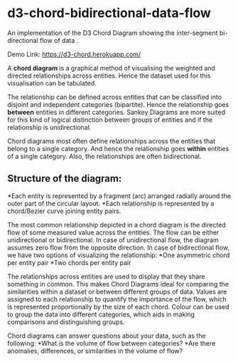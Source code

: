 # d3-chord-bidirectional-data-flow
An implementation of the D3 Chord Diagram showing the inter-segment bi-directional flow of data .

Demo Link:
	https://d3-chord.herokuapp.com/

A **chord diagram** is a graphical method of visualising the weighted and directed relationships across entities. Hence the dataset used for this visualisation can be tabulated. 

The relationship can be defined across entities that can be classified into disjoint and independent categories (bipartite). Hence the relationship goes **between** entities in different categories. Sankey Diagrams are more suited for this kind of logical distinction between groups of entities and if the relationship is unidirectional. 

Chord diagrams most often define relationships across the entities that belong to a single category. And hence the relationship goes **within** entities of a single category. Also, the relationships are often bidirectional.

## Structure of the diagram:
*Each entity is represented by a fragment (arc) arranged radially around the outer part of the circular layout.
*Each relationship is represented by a chord/Bezier curve joining entity pairs.

The most common relationship depicted in a chord diagram is the directed flow of some measured value across the entities. The flow can be either unidirectional or bidirectional. In case of unidirectional flow, the diagram assumes zero flow from the opposite direction. In case of bidirectional flow, we have two options of visualizing the relationship:
*One asymmetric chord per entity pair
*Two chords per entity pair

The relationships across entities are used to display that they share something in common. This makes Chord Diagrams ideal for comparing the similarities within a dataset or between different groups of data.
Values are assigned to each relationship to quantify the importance of the flow, which is represented proportionally by the size of each chord. Colour can be used to group the data into different categories, which aids in making comparisons and distinguishing groups.

Chord diagrams can answer questions about your data, such as the following:
*What is the volume of flow between categories?
*Are there anomalies, differences, or similarities in the volume of flow?
